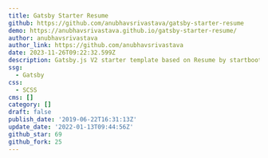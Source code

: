 ```yaml
---
title: Gatsby Starter Resume
github: https://github.com/anubhavsrivastava/gatsby-starter-resume
demo: https://anubhavsrivastava.github.io/gatsby-starter-resume/
author: anubhavsrivastava
author_link: https://github.com/anubhavsrivastava
date: 2023-11-26T09:22:32.599Z
description: Gatsby.js V2 starter template based on Resume by startbootstrap
ssg:
  - Gatsby
css:
  - SCSS
cms: []
category: []
draft: false
publish_date: '2019-06-22T16:31:13Z'
update_date: '2022-01-13T09:44:56Z'
github_star: 69
github_fork: 25
---
```

